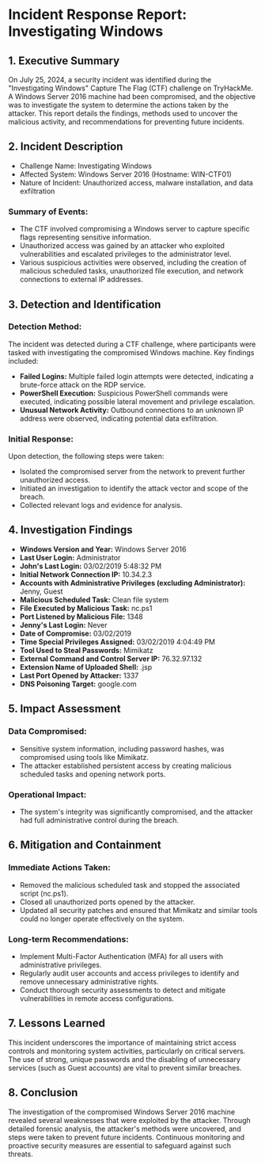 # Incident Response Report: Investigating Windows

## 1. Executive Summary
On July 25, 2024, a security incident was identified during the "Investigating Windows" Capture The Flag (CTF) challenge on TryHackMe. A Windows Server 2016 machine had been compromised, and the objective was to investigate the system to determine the actions taken by the attacker. This report details the findings, methods used to uncover the malicious activity, and recommendations for preventing future incidents.

## 2. Incident Description
- Challenge Name: Investigating Windows
- Affected System: Windows Server 2016 (Hostname: WIN-CTF01)
- Nature of Incident: Unauthorized access, malware installation, and data exfiltration

### Summary of Events:
- The CTF involved compromising a Windows server to capture specific flags representing sensitive information.
- Unauthorized access was gained by an attacker who exploited vulnerabilities and escalated privileges to the administrator level.
- Various suspicious activities were observed, including the creation of malicious scheduled tasks, unauthorized file execution, and network connections to external IP addresses.

## 3. Detection and Identification
### Detection Method:
The incident was detected during a CTF challenge, where participants were tasked with investigating the compromised Windows machine. Key findings included:
- **Failed Logins:** Multiple failed login attempts were detected, indicating a brute-force attack on the RDP service.
- **PowerShell Execution:** Suspicious PowerShell commands were executed, indicating possible lateral movement and privilege escalation.
- **Unusual Network Activity:** Outbound connections to an unknown IP address were observed, indicating potential data exfiltration.

### Initial Response:
Upon detection, the following steps were taken:
- Isolated the compromised server from the network to prevent further unauthorized access.
- Initiated an investigation to identify the attack vector and scope of the breach.
- Collected relevant logs and evidence for analysis.

## 4. Investigation Findings
- **Windows Version and Year:** Windows Server 2016
- **Last User Login:** Administrator
- **John's Last Login:** 03/02/2019 5:48:32 PM
- **Initial Network Connection IP:** 10.34.2.3
- **Accounts with Administrative Privileges (excluding Administrator):** Jenny, Guest
- **Malicious Scheduled Task:** Clean file system
- **File Executed by Malicious Task:** nc.ps1
- **Port Listened by Malicious File:** 1348
- **Jenny's Last Login:** Never
- **Date of Compromise:** 03/02/2019
- **Time Special Privileges Assigned:** 03/02/2019 4:04:49 PM
- **Tool Used to Steal Passwords:** Mimikatz
- **External Command and Control Server IP:** 76.32.97.132
- **Extension Name of Uploaded Shell:** .jsp
- **Last Port Opened by Attacker:** 1337
- **DNS Poisoning Target:** google.com

## 5. Impact Assessment
### Data Compromised:
- Sensitive system information, including password hashes, was compromised using tools like Mimikatz.
- The attacker established persistent access by creating malicious scheduled tasks and opening network ports.

### Operational Impact:
- The system's integrity was significantly compromised, and the attacker had full administrative control during the breach.

## 6. Mitigation and Containment
### Immediate Actions Taken:
- Removed the malicious scheduled task and stopped the associated script (nc.ps1).
- Closed all unauthorized ports opened by the attacker.
- Updated all security patches and ensured that Mimikatz and similar tools could no longer operate effectively on the system.
### Long-term Recommendations:
- Implement Multi-Factor Authentication (MFA) for all users with administrative privileges.
- Regularly audit user accounts and access privileges to identify and remove unnecessary administrative rights.
- Conduct thorough security assessments to detect and mitigate vulnerabilities in remote access configurations.

## 7. Lessons Learned
This incident underscores the importance of maintaining strict access controls and monitoring system activities, particularly on critical servers. The use of strong, unique passwords and the disabling of unnecessary services (such as Guest accounts) are vital to prevent similar breaches.  

## 8. Conclusion
The investigation of the compromised Windows Server 2016 machine revealed several weaknesses that were exploited by the attacker. Through detailed forensic analysis, the attacker's methods were uncovered, and steps were taken to prevent future incidents. Continuous monitoring and proactive security measures are essential to safeguard against such threats.

